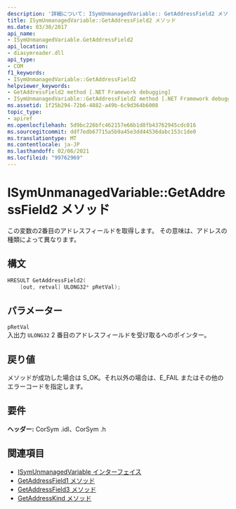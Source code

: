 ```yaml
---
description: '詳細について: ISymUnmanagedVariable:: GetAddressField2 メソッド'
title: ISymUnmanagedVariable::GetAddressField2 メソッド
ms.date: 03/30/2017
api_name:
- ISymUnmanagedVariable.GetAddressField2
api_location:
- diasymreader.dll
api_type:
- COM
f1_keywords:
- ISymUnmanagedVariable::GetAddressField2
helpviewer_keywords:
- GetAddressField2 method [.NET Framework debugging]
- ISymUnmanagedVariable::GetAddressField2 method [.NET Framework debugging]
ms.assetid: 1f25b294-72b6-4882-a49b-6c9d364b6008
topic_type:
- apiref
ms.openlocfilehash: 5d9bc226bfc462157e66b1d8fb43762945cdc016
ms.sourcegitcommit: ddf7edb67715a5b9a45e3dd44536dabc153c1de0
ms.translationtype: MT
ms.contentlocale: ja-JP
ms.lasthandoff: 02/06/2021
ms.locfileid: "99762969"
---
```

# <a name="isymunmanagedvariablegetaddressfield2-method"></a>ISymUnmanagedVariable::GetAddressField2 メソッド

この変数の2番目のアドレスフィールドを取得します。 その意味は、アドレスの種類によって異なります。  
  
## <a name="syntax"></a>構文  
  
```cpp  
HRESULT GetAddressField2(  
    [out, retval] ULONG32* pRetVal);  
```  
  
## <a name="parameters"></a>パラメーター  

 `pRetVal`  
 入出力 `ULONG32` 2 番目のアドレスフィールドを受け取るへのポインター。  
  
## <a name="return-value"></a>戻り値  

 メソッドが成功した場合は S_OK。それ以外の場合は、E_FAIL またはその他のエラーコードを指定します。  
  
## <a name="requirements"></a>要件  

 **ヘッダー:** CorSym .idl、CorSym .h  
  
## <a name="see-also"></a>関連項目

- [ISymUnmanagedVariable インターフェイス](isymunmanagedvariable-interface.md)
- [GetAddressField1 メソッド](isymunmanagedvariable-getaddressfield1-method.md)
- [GetAddressField3 メソッド](isymunmanagedvariable-getaddressfield3-method.md)
- [GetAddressKind メソッド](isymunmanagedvariable-getaddresskind-method.md)
